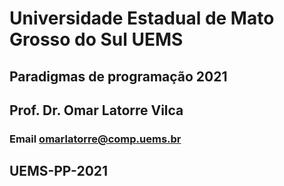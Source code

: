 
# Universidade Estadual de Mato Grosso do Sul UEMS
## Paradigmas de programação 2021
## Prof. Dr. Omar Latorre Vilca
### Email omarlatorre@comp.uems.br

## UEMS-PP-2021
